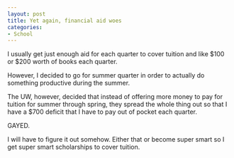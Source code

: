 ```yaml
--- 
layout: post
title: Yet again, financial aid woes
categories:
- School
---
```

I usually get just enough aid for each quarter to cover tuition and like $100 or $200 worth of books each quarter.

However, I decided to go for summer quarter in order to actually do something productive during the summer.

The UW, however, decided that instead of offering more money to pay for tuition for summer through spring, they spread the whole thing out so that I have a $700 deficit that I have to pay out of pocket each quarter.

GAYED.

I will have to figure it out somehow.  Either that or become super smart so I get super smart scholarships to cover tuition.
